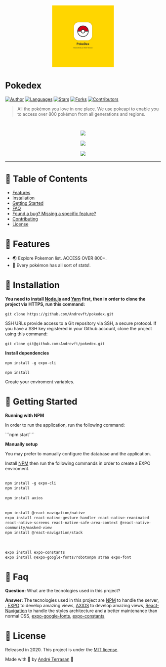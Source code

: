 

<p align="center">
   <img src=".github/splash.png" width="200"/>
</p>

# Pokedex



[![Author](https://img.shields.io/badge/author-Andrevft-D54F44?style=flat-square)](https://github.com/Andrevft)
[![Languages](https://img.shields.io/github/languages/count/Andrevft/pokedex?color=%23D54F44&style=flat-square)](#)
[![Stars](https://img.shields.io/github/stars/Andrevft/pokedex?color=D54F44&style=flat-square)](https://github.com/Andrevft/pokedex/stargazers)
[![Forks](https://img.shields.io/github/forks/Andrevft/pokedex?color=%23D54F44&style=flat-square)](https://github.com/Andrevft/pokedex/network/members)
[![Contributors](https://img.shields.io/github/contributors/Andrevft/pokedex?color=D54F44&style=flat-square)](https://github.com/Andrevft/pokedex/graphs/contributors)


> All the pokémon you love in one place. We use pokeapi to enable you to access over 800 pokémon from all generations and regions. 

<br />
<p align="center"><img src=".github/home.gif?raw=true"/></p>
<p align="center"><img src=".github/toggle_theme.gif?raw=true"/></p>
<p align="center"><img src=".github/admin.gif?raw=true"/></p>

---

# :pushpin: Table of Contents

* [Features](#rocket-features)
* [Installation](#construction_worker-installation)
* [Getting Started](#runner-getting-started)
* [FAQ](#postbox-faq)
* [Found a bug? Missing a specific feature?](#bug-issues)
* [Contributing](#tada-contributing)
* [License](#closed_book-license)


# :rocket: Features

* 🌏 Explore Pokemon list. ACCESS OVER 800+.
* 📨 Every pokémon has all sort of stats!.




# :construction_worker: Installation

**You need to install [Node.js](https://nodejs.org/en/download/) and [Yarn](https://yarnpkg.com/) first, then in order to clone the project via HTTPS, run this command:**

```git clone https://github.com/Andrevft/pokedex.git```

SSH URLs provide access to a Git repository via SSH, a secure protocol. If you have a SSH key registered in your Github account, clone the project using this command:

```git clone git@github.com:Andrevft/pokedex.git```

**Install dependencies**

```npm install -g expo-cli```

```npm install```

Create your enviroment variables.


# :runner: Getting Started

**Running with NPM**

In order to run the application, run the following command:

```npm start````


**Manually setup**

You may prefer to manually configure the database and the application.

Install [NPM](https://www.postgresql.org/) then run the following commands in order to create a EXPO enviroment.

```

npm install -g expo-cli
npm install

npm install axios


npm install @react-navigation/native
expo install react-native-gesture-handler react-native-reanimated react-native-screens react-native-safe-area-context @react-native-community/masked-view
npm install @react-navigation/stack



expo install expo-constants
expo install @expo-google-fonts/robotonpm straa expo-font
```


# :postbox: Faq

**Question:** What are the tecnologies used in this project?

**Answer:** The tecnologies used in this project are [NPM](http://expressjs.com/en/) to handle the server, , [EXPO](https://mozilla.github.io/nunjucks/templating.html) to develop amazing views, [AXIOS](https://mozilla.github.io/nunjucks/templating.html) to develop amazing views, [React-Navigation](https://sass-lang.com/documentation/syntax) to handle the styles architecture and a better maintenance than normal CSS, [expo-google-fonts](https://sass-lang.com/documentation/syntax), [expo-constants](https://sass-lang.com/documentation/syntax)
##


# :closed_book: License

Released in 2020.
This project is under the [MIT license](https://github.com/Andrevft/pokedex/blob/master/LICENSE).

Made with 💛 by [André Terrasan](https://github.com/Andrevft) 🚀



